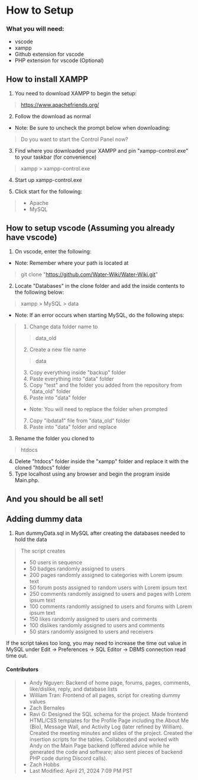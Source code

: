 # How to Setup

### What you will need:
- vscode
- xampp
- Github extension for vscode
- PHP extension for vscode (Optional)

## How to install XAMPP

1. You need to download XAMPP to begin the setup:

> https://www.apachefriends.org/

2. Follow the download as normal
- Note: Be sure to uncheck the prompt below when downloading:
> Do you want to start the Control Panel now?

3. Find where you downloaded your XAMPP and pin "xampp-control.exe" to your taskbar (for convenience)
> xampp > xampp-control.exe

4. Start up xampp-control.exe

5. Click start for the following:
> - Apache
> - MySQL

## How to setup vscode (Assuming you already have vscode)
1. On vscode, enter the following:
- Note: Remember where your path is located at
> git clone "https://github.com/Water-Wiki/Water-Wiki.git"

2. Locate "Databases" in the clone folder and add the inside contents to the following below:
> xampp > MySQL > data

- Note: If an error occurs when starting MySQL, do the following steps:
> 1. Change data folder name to
>> data_old
>
> 2. Create a new file name
>> data
>
> 3. Copy everything inside "backup" folder
> 4. Paste everything into "data" folder
> 5. Copy "test" and the folder you added from the repository from "data_old" folder
> 6. Paste into "data" folder
> - Note: You will need to replace the folder when prompted
> 7. Copy "ibdata1" file from "data_old" folder
> 8. Paste into "data" folder and replace

3. Rename the folder you cloned to
> htdocs

4. Delete "htdocs" folder inside the "xampp" folder and replace it with the cloned "htdocs" folder
5. Type localhost using any browser and begin the program inside Main.php.

## And you should be all set!

## Adding dummy data
1. Run dummyData.sql in MySQL after creating the databases needed to hold the data
> The script creates
>- 50 users in sequence
>- 50 badges randomly assigned to users
>- 200 pages randomly assigned to categories with Lorem ipsum text
>- 50 forum posts assigned to random users with Lorem ipsum text
>- 250 comments randomly assigned to users and pages with Lorem ipsum text
>- 100 comments randomly assigned to users and forums with Lorem ipsum text
>- 150 likes randomly assigned to users and comments
>- 100 dislikes randomly assigned to users and comments
>- 50 stars randomly assigned to users and receivers

If the script takes too long, you may need to increase the time out value in MySQL under Edit → Preferences → SQL Editor → DBMS connection read time out.

#### Contributors
>
> - Andy Nguyen: Backend of home page, forums, pages, comments, like/dislike, reply, and database lists
> - William Tran: Frontend of all pages, script for creating dummy values
> - Zach Bernales
> - Ravi G: Designed the SQL schema for the project. Made frontend HTML/CSS templates for the Profile Page including the About Me (Bio), Message Wall, and Activity Log (later refined by William). Created the meeting minutes and slides of the project. Created the insertion scripts for the tables. Collaborated and worked with Andy on the Main Page backend (offered advice while he generated the code and software; also sent pieces of backend PHP code during Discord calls).
> - Zach Hobbs
> - Last Modified: April 21, 2024 7:09 PM PST
